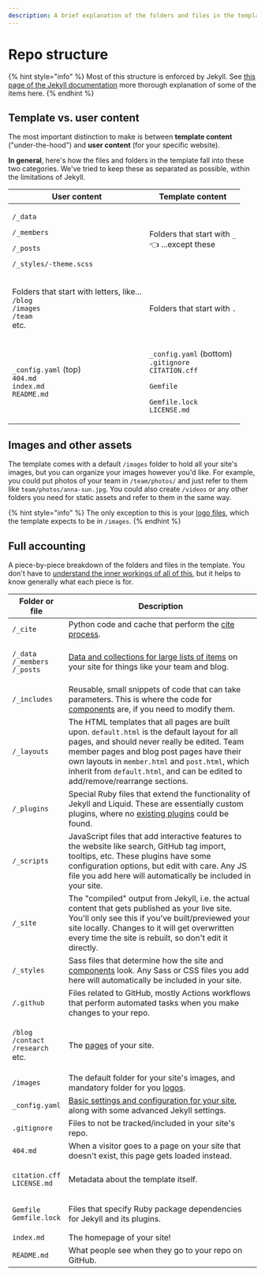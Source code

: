 ```yaml
---
description: A brief explanation of the folders and files in the template
---
```


# Repo structure

{% hint style="info" %}
Most of this structure is enforced by Jekyll. See [this page of the Jekyll documentation](https://jekyllrb.com/docs/structure/) more thorough explanation of some of the items here.
{% endhint %}

## Template vs. user content

The most important distinction to make is between **template content** ("under-the-hood") and **user content** (for your specific website).

**In general**, here's how the files and folders in the template fall into these two categories. We've tried to keep these as separated as possible, within the limitations of Jekyll.

| User content                                                                                                                | Template content                                                                                                                                                                        |
| --------------------------------------------------------------------------------------------------------------------------- | --------------------------------------------------------------------------------------------------------------------------------------------------------------------------------------- |
| <p><code>/_data</code></p><p><code>/_members</code></p><p><code>/_posts</code></p><p><code>/_styles/-theme.scss</code></p>  | <p>Folders that start with <code>_</code><br><span data-gb-custom-inline data-tag="emoji" data-code="1f448">👈</span> ...except these</p>                                               |
| <p>Folders that start with letters, like...<br><code>/blog</code><br><code>/images</code><br><code>/team</code><br>etc.</p> | Folders that start with `.`                                                                                                                                                             |
| <p><code>_config.yaml</code> (top)<br><code>404.md</code><br><code>index.md</code><br><code>README.md</code></p>            | <p><code>_config.yaml</code> (bottom)<br><code>.gitignore</code><br><code>CITATION.cff</code></p><p><code>Gemfile</code></p><p><code>Gemfile.lock</code><br><code>LICENSE.md</code></p> |

## Images and other assets

The template comes with a default `/images` folder to hold all your site's images, but you can organize your images however you'd like. For example, you could put photos of your team in `/team/photos/` and just refer to them like `team/photos/anna-sun.jpg`. You could also create `/videos` or any other folders you need for static assets and refer to them in the same way.

{% hint style="info" %}
The only exception to this is your [logo files](use-your-logo.md), which the template expects to be in `/images`.
{% endhint %}

## Full accounting

A piece-by-piece breakdown of the folders and files in the template. You don't have to [understand the inner workings of all of this](../advanced/background-knowledge.md), but it helps to know generally what each piece is for.

| Folder or file                                                                       | Description                                                                                                                                                                                                                                                                                                                    |
| ------------------------------------------------------------------------------------ | ------------------------------------------------------------------------------------------------------------------------------------------------------------------------------------------------------------------------------------------------------------------------------------------------------------------------------ |
| `/_cite`                                                                             | Python code and cache that perform the [cite process](citations.md).                                                                                                                                                                                                                                                           |
| <p><code>/_data</code><br><code>/_members</code><br><code>/_posts</code></p>         | [Data and collections for large lists of items](../advanced/data-and-collections.md) on your site for things like your team and blog.                                                                                                                                                                                          |
| `/_includes`                                                                         | Reusable, small snippets of code that can take parameters. This is where the code for [components](components/) are, if you need to modify them.                                                                                                                                                                               |
| `/_layouts`                                                                          | The HTML templates that all pages are built upon. `default.html` is the default layout for all pages, and should never really be edited. Team member pages and blog post pages have their own layouts in `member.html` and `post.html`, which inherit from `default.html`, and can be edited to add/remove/rearrange sections. |
| `/_plugins`                                                                          | Special Ruby files that extend the functionality of Jekyll and Liquid. These are essentially custom plugins, where no [existing plugins](../advanced/jekyll-plugins.md) could be found.                                                                                                                                        |
| `/_scripts`                                                                          | JavaScript files that add interactive features to the website like search, GitHub tag import, tooltips, etc. These plugins have some configuration options, but edit with care. Any JS file you add here will automatically be included in your site.                                                                          |
| `/_site`                                                                             | The "compiled" output from Jekyll, i.e. the actual content that gets published as your live site. You'll only see this if you've built/previewed your site locally. Changes to it will get overwritten every time the site is rebuilt, so don't edit it directly.                                                              |
| `/_styles`                                                                           | Sass files that determine how the site and [components](components/) look. Any Sass or CSS files you add here will automatically be included in your site.                                                                                                                                                                     |
| `/.github`                                                                           | Files related to GitHub, mostly Actions workflows that perform automated tasks when you make changes to your repo.                                                                                                                                                                                                             |
| <p><code>/blog</code><br><code>/contact</code><br><code>/research</code><br>etc.</p> | The [pages](edit-pages.md) of your site.                                                                                                                                                                                                                                                                                       |
| `/images`                                                                            | The default folder for your site's images, and mandatory folder for you [logos](use-your-logo.md).                                                                                                                                                                                                                             |
| `_config.yaml`                                                                       | [Basic settings and configuration for your site](configure-your-site.md), along with some advanced Jekyll settings.                                                                                                                                                                                                            |
| `.gitignore`                                                                         | Files to not be tracked/included in your site's repo.                                                                                                                                                                                                                                                                          |
| `404.md`                                                                             | When a visitor goes to a page on your site that doesn't exist, this page gets loaded instead.                                                                                                                                                                                                                                  |
| <p><code>citation.cff</code><br><code>LICENSE.md</code></p>                          | Metadata about the template itself.                                                                                                                                                                                                                                                                                            |
| <p><code>Gemfile</code><br><code>Gemfile.lock</code></p>                             | Files that specify Ruby package dependencies for Jekyll and its plugins.                                                                                                                                                                                                                                                       |
| `index.md`                                                                           | The homepage of your site!                                                                                                                                                                                                                                                                                                     |
| `README.md`                                                                          | What people see when they go to your repo on GitHub.                                                                                                                                                                                                                                                                           |

